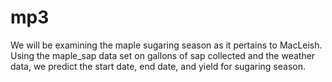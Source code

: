 # mp3
We will be examining the maple sugaring season as it pertains to MacLeish.
Using the maple_sap data set on gallons of sap collected and the weather data,
we predict the start date, end date, and yield for sugaring season.
